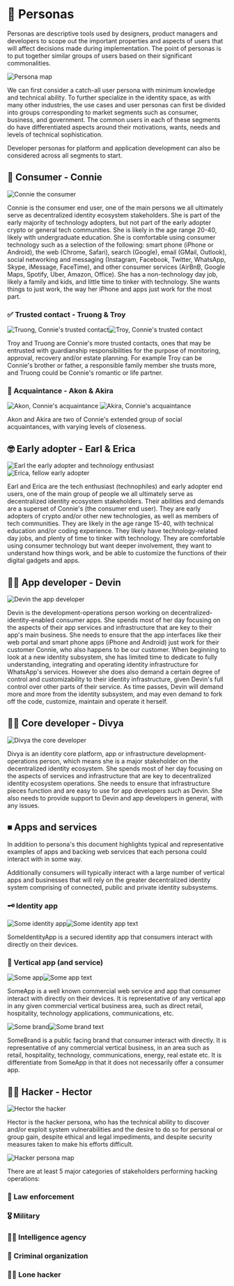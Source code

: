 # 👤 Personas

Personas are descriptive tools used by designers, product managers and developers to scope out the important properties and aspects of users that will affect decisions made during implementation. The point of personas is to put together similar groups of users based on their significant commonalities.

![Persona map][persona-map]

[persona-map]: images/persona-map.png

We can first consider a catch-all user persona with minimum knowledge and technical ability. To further specialize in the identity space, as with many other industries, the use cases and user personas can first be divided into groups corresponding to market segments such as consumer, business, and government. The common users in each of these segments do have differentiated aspects around their motivations, wants, needs and levels of technical sophistication.

Developer personas for platform and application development can also be considered across all segments to start.

## 👩 Consumer - Connie

![Connie the consumer][connie-consumer]

[connie-consumer]: images/connie-consumer.png

Connie is the consumer end user, one of the main persons we all ultimately serve as decentralized identity ecosystem stakeholders. She is part of the early majority of technology adopters, but not part of the early adopter crypto or general tech communities. She is likely in the age range 20-40, likely with undergraduate education. She is comfortable using consumer technology such as a selection of the following: smart phone (iPhone or Android), the web (Chrome, Safari), search (Google), email (GMail, Outlook), social networking and messaging (Instagram, Facebook, Twitter, WhatsApp, Skype, iMessage, FaceTime), and other consumer services (AirBnB, Google Maps, Spotify, Uber, Amazon, Office). She has a non-technology day job, likely a family and kids, and little time to tinker with technology. She wants things to just work, the way her iPhone and apps just work for the most part.

### ✅ Trusted contact - Truong & Troy 

![Truong, Connie's trusted contact][truong-trusted-contact]![Troy, Connie's trusted contact][troy-trusted-contact]

[truong-trusted-contact]: images/truong-trusted-contact@128h.png
[troy-trusted-contact]: images/troy-trusted-contact@128h.png

Troy and Truong are Connie's more trusted contacts, ones that may be entrusted with guardianship responsibilities for the purpose of monitoring, approval, recovery and/or estate planning. For example Troy can be Connie's brother or father, a responsible family member she trusts more, and Truong could be Connie's romantic or life partner.

### 👋 Acquaintance - Akon & Akira

![Akon, Connie's acquaintance][akon-acquaintance] ![Akira, Connie's acquaintance][akira-acquaintance]

[akon-acquaintance]: images/akon-acquaintance@128h.png
[akira-acquaintance]: images/akira-acquaintance@128h.png

Akon and Akira are two of Connie's extended group of social acquaintances, with varying levels of closeness.

## 🤓 Early adopter - Earl & Erica

![Earl the early adopter and technology enthusiast][earl-early-adopter] ![Erica, fellow early adopter][erica-early-adopter]

[earl-early-adopter]: images/earl-early-adopter.png
[erica-early-adopter]: images/erica-early-adopter.png

Earl and Erica are the tech enthusiast (technophiles) and early adopter end users, one of the main group of people we all ultimately serve as decentralized identity ecosystem stakeholders. Their abilities and demands are a superset of Connie's (the consumer end user). They are early adopters of crypto and/or other new technologies, as well as members of tech communities. They are likely in the age range 15-40, with technical education and/or coding experience. They likely have technology-related day jobs, and plenty of time to tinker with technology. They are comfortable using consumer technology but want deeper involvement, they want to understand how things work, and be able to customize the functions of their digital gadgets and apps.

## 🧑‍💻 App developer - Devin

![Devin the app developer][devin-app-dev]

[devin-app-dev]: images/devin-app-dev.png

Devin is the development-operations person working on decentralized-identity-enabled consumer apps. She spends most of her day focusing on the aspects of their app services and infrastructure that are key to their app's main business. She needs to ensure that the app interfaces like their web portal and smart phone apps (iPhone and Android) just work for their customer Connie, who also happens to be our customer. When beginning to look at a new identity subsystem, she has limited time to dedicate to fully understanding, integrating and operating identity infrastructure for WhatsApp's services. However she does also demand a certain degree of control and customizability to their identity infrastructure, given Devin's full control over other parts of their service. As time passes, Devin will demand more and more from the identity subsystem, and may even demand to fork off the code, customize, maintain and operate it herself.

## 🧑‍💻 Core developer - Divya

![Divya the core developer][divya-core-dev]

[divya-core-dev]: images/divya-core-dev.png

Divya is an identity core platform, app or infrastructure development-operations person, which means she is a major stakeholder on the decentralized identity ecosystem. She spends most of her day focusing on the aspects of services and infrastructure that are key to decentralized identity ecosystem operations. She needs to ensure that infrastructure pieces function and are easy to use for app developers such as Devin. She also needs to provide support to Devin and app developers in general, with any issues.

## ⏹ Apps and services

In addition to persona's this document highlights typical and representative examples of apps and backing web services that each persona could interact with in some way.

Additionally consumers will typically interact with a large number of vertical apps and businesses that will rely on the greater decentralized identity system comprising of connected, public and private identity subsystems.

### 🗝 Identity app

![Some identity app][some-identity-app]![Some identity app text][some-identity-app-text]

[some-identity-app]: images/some-identity-app@128h.png
[some-identity-app-text]: images/some-identity-app-text@128h.png

SomeIdentityApp is a secured identity app that consumers interact with directly on their devices.

### 📲 Vertical app (and service)

![Some app][some-app]![Some app text][some-app-text]

[some-app]: images/some-app@128h.png
[some-app-text]: images/some-app-text@128h.png

SomeApp is a well known commercial web service and app that consumer interact with directly on their devices. It is representative of any vertical app in any given commercial vertical business area, such as direct retail, hospitality, technology applications, communications, etc.

![Some brand][some-brand]![Some brand text][some-brand-text]

[some-brand]: images/some-brand@64h.png
[some-brand-text]: images/some-brand-text@64h.png

SomeBrand is a public facing brand that consumer interact with directly. It is representative of any commercial vertical business, in an area such as retail, hospitality, technology, communications, energy, real estate etc. It is differentiate from SomeApp in that it does not necessarily offer a consumer app.

## 👨‍💻 Hacker - Hector

![Hector the hacker][hector-hacker]

[hector-hacker]: images/hector-hacker.png

Hector is the hacker persona, who has the technical ability to discover and/or exploit system vulnerabilities and the desire to do so for personal or group gain, despite ethical and legal impediments, and despite security measures taken to make his efforts difficult.

![Hacker persona map][hacker-persona-map]

[hacker-persona-map]: images/hacker-persona-map.png

There are at least 5 major categories of stakeholders performing hacking operations:

### 👮 Law enforcement

### 🎖 Military

### 🕵️‍♀️ Intelligence agency

### 🔫 Criminal organization

### 👨‍💻 Lone hacker
